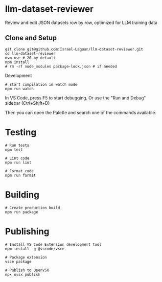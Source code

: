# llm-dataset-reviewer
Review and edit JSON datasets row by row, optimized for LLM training data

## Clone and Setup

```
git clone git@github.com:Israel-Laguan/llm-dataset-reviewer.git
cd llm-dataset-reviewer
nvm use # 20 by default
npm install
# rm -rf node_modules package-lock.json # if needed
```

Development

```
# Start compilation in watch mode
npm run watch
```

In VS Code, press F5 to start debugging, Or use the "Run and Debug" sidebar (Ctrl+Shift+D)

Then you can open the Palette and search one of the commands available.

# Testing

```
# Run tests
npm test

# Lint code
npm run lint

# Format code
npm run format
```

# Building

```
# Create production build
npm run package
```

# Publishing

```
# Install VS Code Extension development tool
npm install -g @vscode/vsce

# Package extension
vsce package

# Publish to OpenVSX
npx ovsx publish
```
